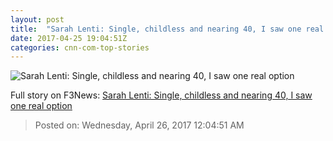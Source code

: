 ```yaml
---
layout: post
title:  "Sarah Lenti: Single, childless and nearing 40, I saw one real option"
date: 2017-04-25 19:04:51Z
categories: cnn-com-top-stories
---
```


![Sarah Lenti: Single, childless and nearing 40, I saw one real option](http://i2.cdn.cnn.com/cnnnext/dam/assets/170424163519-sarah-lenti-and-boys-super-tease.jpg)




Full story on F3News: [Sarah Lenti: Single, childless and nearing 40, I saw one real option](http://www.f3nws.com/n/tPJSTJ)

> Posted on: Wednesday, April 26, 2017 12:04:51 AM
